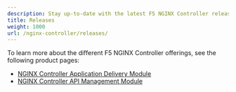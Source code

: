 ```yaml
---
description: Stay up-to-date with the latest F5 NGINX Controller releases.
title: Releases
weight: 1000
url: /nginx-controller/releases/
---
```


To learn more about the different F5 NGINX Controller offerings, see the following product pages:

- [NGINX Controller Application Delivery Module](https://www.nginx.com/products/nginx-controller/load-balancer-application-delivery/)
- [NGINX Controller API Management Module](https://www.nginx.com/products/nginx-controller/api-management/)
